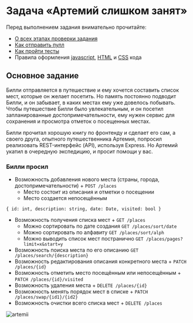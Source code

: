 # Задача «Артемий слишком занят»

Перед выполнением задания внимательно прочитайте:

- [О всех этапах проверки задания](https://github.com/urfu-2017/guides/blob/master/workflow/overall.md)
- [Как отправить пулл](https://github.com/urfu-2017/guides/blob/master/workflow/pull.md)
- [Как пройти тесты](https://github.com/urfu-2017/guides/blob/master/workflow/test.md)
- Правила оформления [javascript](https://github.com/urfu-2017/guides/blob/master/codestyle/js.md), [HTML](https://github.com/urfu-2017/guides/blob/master/codestyle/html.md) и [CSS](https://github.com/urfu-2017/guides/blob/master/codestyle/css.md) кода

## Основное задание
Билли отправляется в путешествие и ему хочется составить список мест,
которые он желает посетить. Но память постоянно подводит Билли,
и он забывает, в каких местах ему уже довелось побывать. Чтобы путешествие Билли было
увлекательным, и он посетил запланированные достопримечательности, ему нужен сервис для сохранения и просмотра отметок о посещенных местах.

Билли прочитал хорошую книгу по фронтенду и сделает его сам,
а своего друга, опытного путешественника Артемия, попросил реализовать REST-интерфейс (API), используя Express.
Но Артемий укатил в очередную экспедицию, и просит помощи у вас.

### Билли просил

- Возможность добавления нового места (страны, города, достопримечательности) +
    `POST /places` 
    - Место состоит из описания и отметки о посещении
    - Место создается непосещённым
    
`{
    id: int,
    description: string,
    date: Date,
    visited: bool
}`

- Возможность получения списка мест + 
    `GET /places`
    - Можно сортировать по дате создания
    `GET /places/sort/date`
    - Можно сортировать по алфавиту
    `GET /places/sort/alph`
    - Можно выводить список мест постранично
    `GET /places/pages?limit=x&start=y`
- Возможность поиска места по его описанию
    `GET /places/search/{description}`
- Возможность редактирования описания конкретного места +
    `PATCH /places/{id}`
- Возможность отметить место посещённым или непосещённым +
    `PATCH /places/{id}/visited`
- Возможность удаления места +
    `DELETE /places/{id}`
- Возможность менять порядок мест в списке +
    `PATCH /places/swap/{id1}/{id2}`
- Возможность очистки всего списка мест +
    `DELETE /places`

![artemii](https://user-images.githubusercontent.com/8963033/37154087-b5f1ed76-2300-11e8-81b7-0a8700bc5f57.png)
